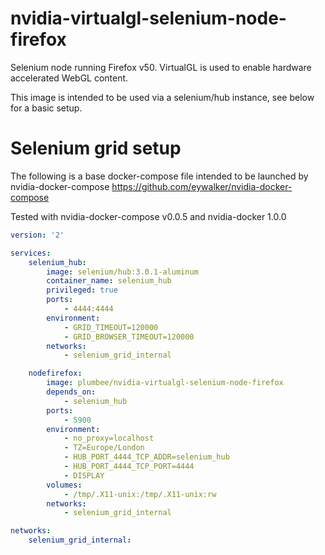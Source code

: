 # nvidia-virtualgl-selenium-node-firefox
Selenium node running Firefox v50.
VirtualGL is used to enable hardware accelerated WebGL content.

This image is intended to be used via a selenium/hub instance, see below for a basic setup.

# Selenium grid setup

The following is a base docker-compose file intended to be launched by nvidia-docker-compose https://github.com/eywalker/nvidia-docker-compose

Tested with nvidia-docker-compose v0.0.5 and nvidia-docker 1.0.0
```yaml
version: '2'

services:
    selenium_hub:
        image: selenium/hub:3.0.1-aluminum
        container_name: selenium_hub
        privileged: true
        ports:
            - 4444:4444
        environment:
            - GRID_TIMEOUT=120000
            - GRID_BROWSER_TIMEOUT=120000
        networks:
            - selenium_grid_internal

    nodefirefox:
        image: plumbee/nvidia-virtualgl-selenium-node-firefox
        depends_on:
            - selenium_hub
        ports:
            - 5900
        environment:
            - no_proxy=localhost
            - TZ=Europe/London
            - HUB_PORT_4444_TCP_ADDR=selenium_hub
            - HUB_PORT_4444_TCP_PORT=4444
            - DISPLAY
        volumes:
            - /tmp/.X11-unix:/tmp/.X11-unix:rw
        networks:
            - selenium_grid_internal

networks:
    selenium_grid_internal:
```
